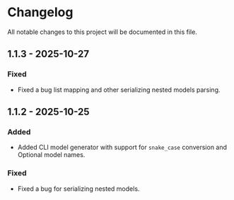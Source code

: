 # Changelog

All notable changes to this project will be documented in this file.

## 1.1.3 - 2025-10-27

### Fixed
- Fixed a bug list mapping and other serializing nested models parsing.

## 1.1.2 - 2025-10-25

### Added
- Added CLI model generator with support for `snake_case` conversion and Optional model names.

### Fixed
- Fixed a bug for serializing nested models.